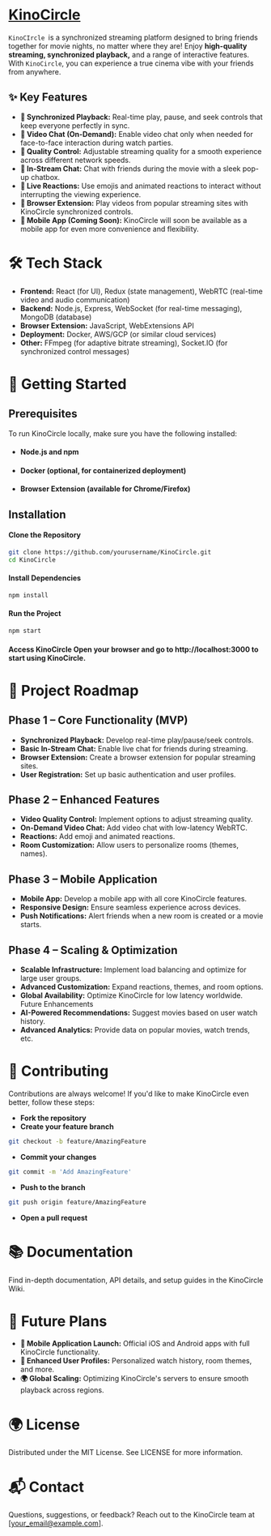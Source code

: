 
# [KinoCircle](https://github.com/Karelaking/KinoCircle)

`KinoCIrcle `is a synchronized streaming platform designed to bring friends together for movie nights, no matter where they are! Enjoy **high-quality streaming, synchronized playback,** and a range of interactive features. With `KinoCircle`, you can experience a true cinema vibe with your friends from anywhere.

## ✨ Key Features

- **🔄 Synchronized Playback:**
  Real-time play, pause, and seek controls that keep everyone perfectly in sync.
- **🎥 Video Chat (On-Demand):** Enable video chat only when needed for face-to-face interaction during watch parties.
- **📏 Quality Control:** Adjustable streaming quality for a smooth experience across different network speeds.
- **💬 In-Stream Chat:** Chat with friends during the movie with a sleek pop-up chatbox.
- **🎉 Live Reactions:** Use emojis and animated reactions to interact without interrupting the viewing experience.
- **🔗 Browser Extension:** Play videos from popular streaming sites with KinoCircle synchronized controls.
- **📱 Mobile App (Coming Soon):** KinoCircle will soon be available as a mobile app for even more convenience and flexibility.

# 🛠️ Tech Stack

- **Frontend:** React (for UI), Redux (state management), WebRTC (real-time video and audio communication)
- **Backend:** Node.js, Express, WebSocket (for real-time messaging), MongoDB (database)
- **Browser Extension:** JavaScript, WebExtensions API
- **Deployment:** Docker, AWS/GCP (or similar cloud services)
- **Other:** FFmpeg (for adaptive bitrate streaming), Socket.IO (for synchronized control messages)

# 🚀 Getting Started

## Prerequisites

To run KinoCircle locally, make sure you have the following installed:

- #### Node.js and npm
- #### Docker (optional, for containerized deployment)
- #### Browser Extension (available for Chrome/Firefox)

## Installation

#### Clone the Repository

```bash
git clone https://github.com/yourusername/KinoCircle.git
cd KinoCircle
```

#### Install Dependencies

```bash
npm install
```

#### Run the Project

```bash
npm start
```

#### Access KinoCircle Open your browser and go to http://localhost:3000 to start using KinoCircle.

# 📅 Project Roadmap

## Phase 1 – Core Functionality (MVP)

- ****Synchronized Playback:**** Develop real-time play/pause/seek controls.
- ****Basic In-Stream Chat:**** Enable live chat for friends during streaming.
- ****Browser Extension:**** Create a browser extension for popular streaming sites.
- ****User Registration:**** Set up basic authentication and user profiles.

## Phase 2 – Enhanced Features

- ****Video Quality Control:**** Implement options to adjust streaming quality.
- ****On-Demand Video Chat:**** Add video chat with low-latency WebRTC.
- ****Reactions:**** Add emoji and animated reactions.
- ****Room Customization:**** Allow users to personalize rooms (themes, names).

## Phase 3 – Mobile Application

- ****Mobile App:**** Develop a mobile app with all core KinoCircle features.
- ****Responsive Design:**** Ensure seamless experience across devices.
- ****Push Notifications:**** Alert friends when a new room is created or a movie starts.

## Phase 4 – Scaling & Optimization

- ****Scalable Infrastructure:**** Implement load balancing and optimize for large user groups.
- ****Advanced Customization:**** Expand reactions, themes, and room options.
- ****Global Availability:**** Optimize KinoCircle for low latency worldwide.
  Future Enhancements
- ****AI-Powered Recommendations:**** Suggest movies based on user watch history.
- ****Advanced Analytics:**** Provide data on popular movies, watch trends, etc.

# 🤝 Contributing

Contributions are always welcome! If you'd like to make KinoCircle  even better, follow these steps:

- ****Fork the repository****
- ****Create your feature branch****

```bash
git checkout -b feature/AmazingFeature
```

- ****Commit your changes****

```bash
git commit -m 'Add AmazingFeature'
```

- ****Push to the branch****

```bash
git push origin feature/AmazingFeature
```

- ****Open a pull request****

# 📚 Documentation

Find in-depth documentation, API details, and setup guides in the KinoCircle Wiki.

# 🌌 Future Plans

- ****📲 Mobile Application Launch:**** Official iOS and Android apps with full KinoCircle functionality.
- ****🎨 Enhanced User Profiles:**** Personalized watch history, room themes, and more.
- ****🌍 Global Scaling:**** Optimizing KinoCircle's servers to ensure smooth playback across regions.

# 🌍 License

Distributed under the MIT License. See LICENSE for more information.

# 📬 Contact

Questions, suggestions, or feedback? Reach out to the KinoCircle team at [your_email@example.com].
